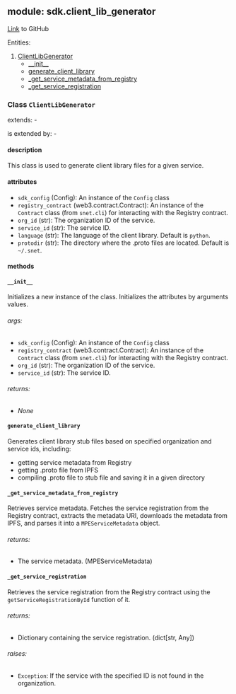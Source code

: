 ## module: sdk.client_lib_generator

[Link](https://github.com/singnet/snet-sdk-python/blob/master/snet/sdk/client_lib_generator.py) to GitHub

Entities:
1. [ClientLibGenerator](#class-clientlibgenerator)
   - [\_\_init\_\_](#__init__)
   - [generate_client_library](#generate_client_library)
   - [_get_service_metadata_from_registry](#_get_service_metadata_from_registry)
   - [_get_service_registration](#_get_service_registration)

### Class `ClientLibGenerator`

extends: -

is extended by: -

#### description

This class is used to generate client library files for a given service.

#### attributes

- `sdk_config` (Config): An instance of the `Config` class
- `registry_contract` (web3.contract.Contract): An instance of the `Contract` class (from `snet.cli`) for interacting with the Registry contract.
- `org_id` (str): The organization ID of the service.
- `service_id` (str): The service ID.
- `language` (str): The language of the client library. Default is `python`.
- `protodir` (str): The directory where the .proto files are located. Default is `~/.snet`.

#### methods

#### `__init__`

Initializes a new instance of the class. Initializes the attributes by arguments values.

###### args:

- `sdk_config` (Config): An instance of the `Config` class
- `registry_contract` (web3.contract.Contract): An instance of the `Contract` class (from `snet.cli`) for interacting with the Registry contract.
- `org_id` (str): The organization ID of the service.
- `service_id` (str): The service ID.

###### returns:

- _None_

#### `generate_client_library`

Generates client library stub files based on specified organization and service ids, including:
- getting service metadata from Registry
- getting .proto file from IPFS
- compiling .proto file to stub file and saving it in a given directory

#### `_get_service_metadata_from_registry`

Retrieves service metadata. Fetches the service registration from the Registry contract, extracts the metadata URI, 
downloads the metadata from IPFS, and parses it into a `MPEServiceMetadata` object.

###### returns:

- The service metadata. (MPEServiceMetadata)

#### `_get_service_registration`

Retrieves the service registration from the Registry contract using the `getServiceRegistrationById` function of it.

###### returns:

- Dictionary containing the service registration. (dict[str, Any])

###### raises:

- `Exception`: If the service with the specified ID is not found in the organization.

